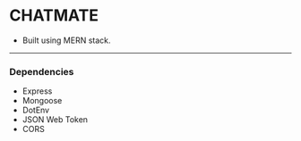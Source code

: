 # CHATMATE 
- Built using MERN stack.

---
### Dependencies
- Express
- Mongoose
- DotEnv
- JSON Web Token
- CORS